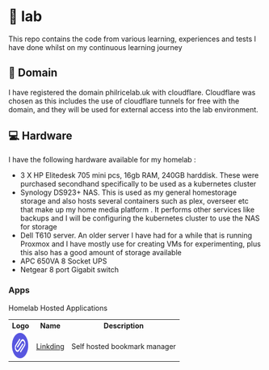 # :wrench: lab
This repo contains the code from various learning, experiences and tests I have done whilst on my continuous learning journey


## :link: Domain
I have registered the domain philricelab.uk with cloudflare.
Cloudflare was chosen as this includes the use of cloudflare tunnels for free with the domain, and they will be used for external access into the lab environment.

## :computer: Hardware
I have the following hardware available for my homelab :

 - 3 X HP Elitedesk 705 mini pcs, 16gb RAM, 240GB harddisk. These were purchased secondhand specifically to be used as a kubernetes cluster
 - Synology DS923+ NAS. This is used as my general homestorage storage and also hosts several containers such as plex, overseer etc that make up my home media platform . It performs other services like backups and I will be configuring the kubernetes cluster to use the NAS for storage
 - Dell T610 server. An older server I have had for a while that is running Proxmox and I have mostly use for creating VMs for experimenting, plus this also has a good amount of storage available
 - APC 650VA 8 Socket UPS 
 - Netgear 8 port Gigabit switch

 ### Apps

Homelab Hosted Applications
<table>
    <tr>
        <th>Logo</th>
        <th>Name</th>
        <th>Description</th>
    </tr>
    <tr>
        <td><img width="32" src="https://github.com/sissbruecker/linkding/blob/master/assets/logo.svg" height="50"></td>
        <td><a href="https://linkding.link">Linkding</a></td>
        <td>Self hosted bookmark manager</td>
    </tr>
</table>
